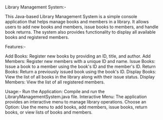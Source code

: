 Library Management System:-

This Java-based Library Management System is a simple console application that helps manage books and members in a library. It allows users to add new books and members, issue books to members, and handle book returns. The system also provides functionality to display all available books and registered members.

Features:-

Add Books: Register new books by providing an ID, title, and author. 
Add Members: Register new members with a unique ID and name. 
Issue Books: Issue a book to a member using the book's ID and the member's ID. 
Return Books: Return a previously issued book using the book's ID. 
Display Books: View the list of all books in the library along with their issue status. 
Display Members: View the list of all registered members.

Usage:- 
Run the Application: Compile and run the LibraryManagementSystem.java file. 
Interactive Menu: The application provides an interactive menu to manage library operations. 
Choose an Option: Use the menu to add books, add members, issue books, return books, or view lists of books and members.
